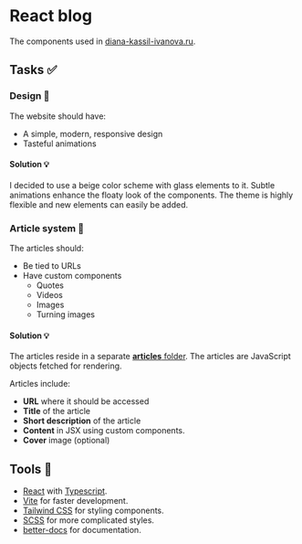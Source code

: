 # React blog

The components used in [diana-kassil-ivanova.ru](https://diana-kassil-ivanova.ru/).

## Tasks ✅

### Design 👀

The website should have:

- A simple, modern, responsive design
- Tasteful animations

#### Solution 💡

I decided to use a beige color scheme with glass elements to it. Subtle animations enhance the floaty look of the components. The theme is highly flexible and new elements can easily be added.

### Article system 📃

The articles should:

- Be tied to URLs
- Have custom components
  - Quotes
  - Videos
  - Images
  - Turning images

#### Solution 💡

The articles reside in a separate [**articles** folder](https://github.com/platon-ivanov/react-blog/tree/master/src/articles). The articles are JavaScript objects fetched for rendering.

Articles include:

- **URL** where it should be accessed
- **Title** of the article
- **Short description** of the article
- **Content** in JSX using custom components.
- **Cover** image (optional)

## Tools 🔧

- [React](https://reactjs.org/) with [Typescript](https://www.typescriptlang.org/).
- [Vite](https://github.com/vitejs/vite) for faster development.
- [Tailwind CSS](https://tailwindcss.com/) for styling components.
- [SCSS](https://sass-lang.com/documentation/syntax) for more complicated styles.
- [better-docs](https://github.com/SoftwareBrothers/better-docs) for documentation.
